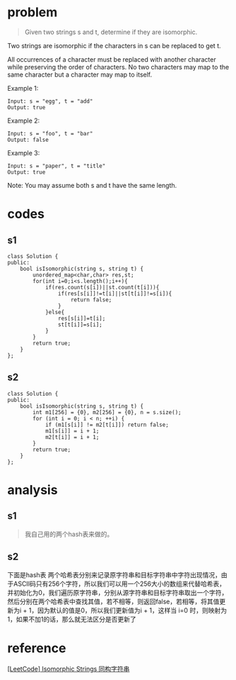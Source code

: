 # problem
>Given two strings s and t, determine if they are isomorphic.

Two strings are isomorphic if the characters in s can be replaced to get t.

All occurrences of a character must be replaced with another character while preserving the order of characters. No two characters may map to the same character but a character may map to itself.

Example 1:
```
Input: s = "egg", t = "add"
Output: true
```
Example 2:
```
Input: s = "foo", t = "bar"
Output: false
```
Example 3:
```
Input: s = "paper", t = "title"
Output: true
```
Note:
You may assume both s and t have the same length.

# codes

## s1
```
class Solution {
public:
    bool isIsomorphic(string s, string t) {
        unordered_map<char,char> res,st;
        for(int i=0;i<s.length();i++){
            if(res.count(s[i])||st.count(t[i])){
                if(res[s[i]]!=t[i]||st[t[i]]!=s[i]){
                    return false;
                }
            }else{
                res[s[i]]=t[i];
                st[t[i]]=s[i];
            }
        }
        return true;
    }
};
```

## s2
```
class Solution {
public:
    bool isIsomorphic(string s, string t) {
        int m1[256] = {0}, m2[256] = {0}, n = s.size();
        for (int i = 0; i < n; ++i) {
            if (m1[s[i]] != m2[t[i]]) return false;
            m1[s[i]] = i + 1;
            m2[t[i]] = i + 1;
        }
        return true;
    }
};
```



# analysis
## s1

>我自己用的两个hash表来做的。
## s2
下面是hash表
两个哈希表分别来记录原字符串和目标字符串中字符出现情况，由于ASCII码只有256个字符，所以我们可以用一个256大小的数组来代替哈希表，并初始化为0，我们遍历原字符串，分别从源字符串和目标字符串取出一个字符，然后分别在两个哈希表中查找其值，若不相等，则返回false，若相等，将其值更新为i + 1，因为默认的值是0，所以我们更新值为i + 1，这样当 i=0 时，则映射为1，如果不加1的话，那么就无法区分是否更新了
# reference
[[LeetCode] Isomorphic Strings 同构字符串][1]

[1]: https://www.cnblogs.com/grandyang/p/4465779.html
